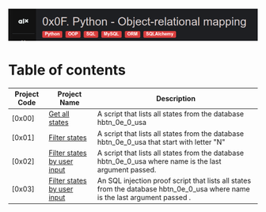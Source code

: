 
![Manual](./assets/Screenshot%20from%202023-08-17%2021-18-41.png)
# Table of contents
Project Code | Project Name | Description
----- | ------ | -----------
[0x00] | [Get all states](./0-select_states.py) | A  script that lists all states from the database hbtn_0e_0_usa
[0x01] | [Filter states](./1-filter_states.py) | A  script that lists all states from the database hbtn_0e_0_usa that start with letter "N"
[0x02] | [Filter states by user input](./2-my_filter_states.py) | A  script that lists all states from the database hbtn_0e_0_usa where name is the last argument passed.
[0x03] | [Filter states by user input](./3-my_safe_filter_states.py) | An SQL injection proof script that lists all states from the database hbtn_0e_0_usa where name is the last argument passed .